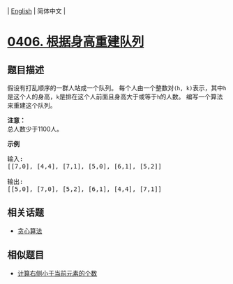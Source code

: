 
| [English](README_EN.md) | 简体中文 |
# [0406. 根据身高重建队列](https://leetcode-cn.com/problems/queue-reconstruction-by-height/)
## 题目描述
<p>假设有打乱顺序的一群人站成一个队列。 每个人由一个整数对<code>(h, k)</code>表示，其中<code>h</code>是这个人的身高，<code>k</code>是排在这个人前面且身高大于或等于<code>h</code>的人数。 编写一个算法来重建这个队列。</p>

<p><strong>注意：</strong><br />
总人数少于1100人。</p>

<p><strong>示例</strong></p>

<pre>
输入:
[[7,0], [4,4], [7,1], [5,0], [6,1], [5,2]]

输出:
[[5,0], [7,0], [5,2], [6,1], [4,4], [7,1]]
</pre>

## 相关话题
- [贪心算法](https://leetcode-cn.com/tag/greedy)
## 相似题目
- [计算右侧小于当前元素的个数](../count-of-smaller-numbers-after-self/README.md)
